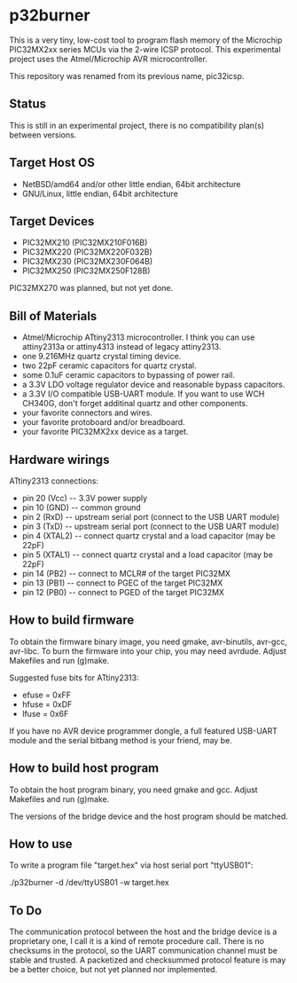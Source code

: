 # p32burner

This is a very tiny, low-cost tool to program flash memory of
the Microchip PIC32MX2xx series MCUs via the 2-wire ICSP protocol.
This experimental project uses the Atmel/Microchip AVR microcontroller.

This repository was renamed from its previous name, pic32icsp.

## Status

This is still in an experimental project,
there is no compatibility plan(s) between versions.

## Target Host OS

* NetBSD/amd64 and/or other little endian, 64bit architecture
* GNU/Linux, little endian, 64bit architecture

## Target Devices

* PIC32MX210 (PIC32MX210F016B)
* PIC32MX220 (PIC32MX220F032B)
* PIC32MX230 (PIC32MX230F064B)
* PIC32MX250 (PIC32MX250F128B)

PIC32MX270 was planned, but not yet done.

## Bill of Materials

* Atmel/Microchip ATtiny2313 microcontroller.
I think you can use attiny2313a or attiny4313 instead of legacy attiny2313.
* one 9.216MHz quartz crystal timing device.
* two 22pF ceramic capacitors for quartz crystal.
* some 0.1uF ceramic capacitors to bypassing of power rail.
* a 3.3V LDO voltage regulator device and reasonable bypass capacitors.
* a 3.3V I/O compatible USB-UART module.
If you want to use WCH CH340G, don't forget additinal quartz and other components.
* your favorite connectors and wires.
* your favorite protoboard and/or breadboard.
* your favorite PIC32MX2xx device as a target.

## Hardware wirings

ATtiny2313 connections:

* pin 20 (Vcc) -- 3.3V power supply
* pin 10 (GND) -- common ground
* pin 2 (RxD) -- upstream serial port (connect to the USB UART module)
* pin 3 (TxD) -- upstream serial port (connect to the USB UART module)
* pin 4 (XTAL2) -- connect quartz crystal and a load capacitor (may be 22pF)
* pin 5 (XTAL1) -- connect quartz crystal and a load capacitor (may be 22pF)
* pin 14 (PB2) -- connect to MCLR# of the target PIC32MX
* pin 13 (PB1) -- connect to PGEC of the target PIC32MX
* pin 12 (PB0) -- connect to PGED of the target PIC32MX

## How to build firmware

To obtain the firmware binary image,
you need gmake, avr-binutils, avr-gcc, avr-libc.
To burn the firmware into your chip,
you may need avrdude.
Adjust Makefiles and run (g)make.

Suggested fuse bits for ATtiny2313:
* efuse = 0xFF
* hfuse = 0xDF
* lfuse = 0x6F

If you have no AVR device programmer dongle,
a full featured USB-UART module and the serial bitbang method is your friend, may be.

## How to build host program

To obtain the host program binary, you need gmake and gcc.
Adjust Makefiles and run (g)make.

The versions of the bridge device and the host program should be matched.

## How to use

To write a program file "target.hex" via host serial port "ttyUSB01":

./p32burner -d /dev/ttyUSB01 -w target.hex

## To Do

The communication protocol between the host and the bridge device is a proprietary one, I call it is a kind of remote procedure call.
There is no checksums in the protocol, so the UART communication channel must be stable and trusted.
A packetized and checksummed protocol feature is may be a better choice, but not yet planned nor implemented.
